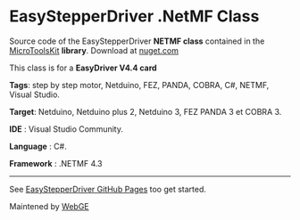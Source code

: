 # EasyStepperDriver .NetMF Class

Source code of the EasyStepperDriver <strong>NETMF class</strong> contained in the <a href="https://www.nuget.org/packages/WEBGE.Microtoolskit/" target="_blank">MicroToolsKit</a> <strong>library</strong>. Download at <a href="https://www.nuget.org" target="_blank">nuget.com</a>

This class is for a <strong>EasyDriver V4.4 card</strong>


<strong>Tags</strong>: step by step motor, Netduino, FEZ, PANDA, COBRA, C#, NETMF, Visual Studio.

<strong>Target</strong>: Netduino, Netduino plus 2, Netduino 3, FEZ PANDA 3 et COBRA 3.

<strong>IDE</strong> : Visual Studio Community.

<strong>Language</strong> : C#.

<strong>Framework</strong> : .NETMF 4.3

<hr>
See <a href="http://webge.github.io/EasyStepperDriver/" target="_blank">EasyStepperDriver GitHub Pages</a> too get started.

Maintened by <a href="mailto:philippemariano@gmail.com">WebGE</a>
